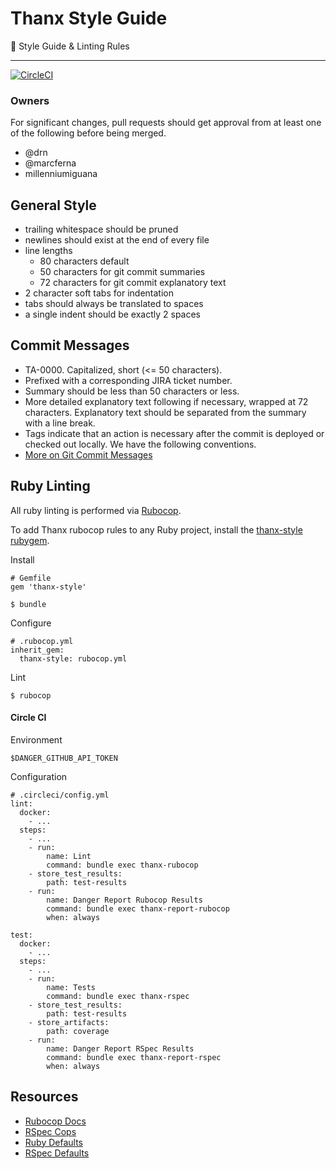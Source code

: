 # Thanx Style Guide

:lock_with_ink_pen: Style Guide & Linting Rules

* * *

[![CircleCI](https://circleci.com/gh/thanx/style-guide.svg?style=svg)](https://circleci.com/gh/thanx/style-guide)

### Owners
For significant changes, pull requests should get approval from at least one of 
the following before being merged.

* @drn
* @marcferna
* millenniumiguana

## General Style

* trailing whitespace should be pruned
* newlines should exist at the end of every file
* line lengths
  * 80 characters default
  * 50 characters for git commit summaries
  * 72 characters for git commit explanatory text
* 2 character soft tabs for indentation
* tabs should always be translated to spaces
* a single indent should be exactly 2 spaces

## Commit Messages

* TA-0000. Capitalized, short (<= 50 characters).
* Prefixed with a corresponding JIRA ticket number.
* Summary should be less than 50 characters or less.
* More detailed explanatory text following if necessary, wrapped at 72
  characters. Explanatory text should be separated from the summary with a
  line break.
* Tags indicate that an action is necessary after the commit is deployed or
  checked out locally. We have the following conventions.
* [More on Git Commit Messages](https://tbaggery.com/2008/04/19/a-note-about-git-commit-messages.html)

## Ruby Linting

All ruby linting is performed via
[Rubocop](https://github.com/rubocop-hq/ruboco://github.com/rubocop-hq/rubocop).

To add Thanx rubocop rules to any Ruby project, install the
[thanx-style rubygem](https://rubygems.org/gems/thanx-style).

Install

    # Gemfile
    gem 'thanx-style'

    $ bundle

Configure

    # .rubocop.yml
    inherit_gem:
      thanx-style: rubocop.yml

Lint

    $ rubocop

#### Circle CI

Environment

    $DANGER_GITHUB_API_TOKEN

Configuration

    # .circleci/config.yml
    lint:
      docker:
        - ...
      steps:
        - ...
        - run:
            name: Lint
            command: bundle exec thanx-rubocop
        - store_test_results:
            path: test-results
        - run:
            name: Danger Report Rubocop Results
            command: bundle exec thanx-report-rubocop
            when: always

    test:
      docker:
        - ...
      steps:
        - ...
        - run:
            name: Tests
            command: bundle exec thanx-rspec
        - store_test_results:
            path: test-results
        - store_artifacts:
            path: coverage
        - run:
            name: Danger Report RSpec Results
            command: bundle exec thanx-report-rspec
            when: always

## Resources

* [Rubocop Docs](http://rubocop.readthedocs.io/en/latest/)
* [RSpec Cops](http://rubocop-rspec.readthedocs.io/en/latest/cops_rspec/)
* [Ruby Defaults](https://github.com/rubocop-hq/rubocop/blob/master/config/default.yml)
* [RSpec Defaults](https://github.com/rubocop-hq/rubocop-rspec/blob/master/config/default.yml)
